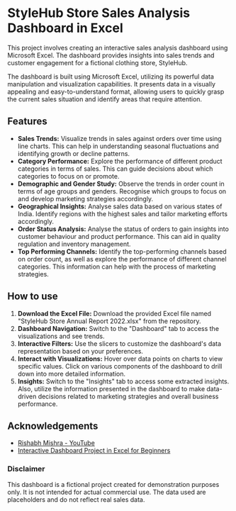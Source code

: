 
# StyleHub Store Sales Analysis Dashboard in Excel

This project involves creating an interactive sales analysis dashboard using Microsoft Excel. The dashboard provides insights into sales trends and customer engagement for a fictional clothing store, StyleHub.

The dashboard is built using Microsoft Excel, utilizing its powerful data manipulation and visualization capabilities. It presents data in a visually appealing and easy-to-understand format, allowing users to quickly grasp the current sales situation and identify areas that require attention.


## Features

- **Sales Trends:** Visualize trends in sales against orders over time using line charts. This can help in understanding seasonal fluctuations and identifying growth or decline patterns.
- **Category Performance:** Explore the performance of different product categories in terms of sales. This can guide decisions about which categories to focus on or promote.
- **Demographic and Gender Study:** Observe the trends in order count in terms of age groups and genders. Recognise which groups to focus on and develop marketing strategies accordingly.
- **Geographical Insights:** Analyse sales data based on various states of India. Identify regions with the highest sales and tailor marketing efforts accordingly.
- **Order Status Analysis:** Analyse the status of orders to gain insights into customer behaviour and product performance. This can aid in quality regulation and inventory management.
- **Top Performing Channels:** Identify the top-performing channels based on order count, as well as explore the performance of different channel categories. This information can help with the process of marketing strategies.


## How to use

1. **Download the Excel File:** Download the provided Excel file named "StyleHub Store Annual Report 2022.xlsx" from the repository.
2. **Dashboard Navigation:** Switch to the "Dashboard" tab to access the visualizations and see trends.
3. **Interactive Filters:** Use the slicers to customize the dashboard's data representation based on your preferences.
4. **Interact with Visualizations:** Hover over data points on charts to view specific values. Click on various components of the dashboard to drill down into more detailed information.
5. **Insights:** Switch to the "Insights" tab to access some extracted insights. Also, utilize the information presented in the dashboard to make data-driven decisions related to marketing strategies and overall business performance.


## Acknowledgements

 - [Rishabh Mishra - YouTube](https://www.youtube.com/@RishabhMishraOfficial)
 - [Interactive Dashboard Project in Excel for Beginners](https://www.youtube.com/watch?v=gTK5rNhWJyA)


### Disclaimer

This dashboard is a fictional project created for demonstration purposes only. It is not intended for actual commercial use. The data used are placeholders and do not reflect real sales data.
